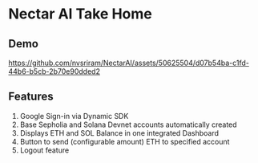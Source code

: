 # Nectar AI Take Home

## Demo

https://github.com/nvsriram/NectarAI/assets/50625504/d07b54ba-c1fd-44b6-b5cb-2b70e90dded2

## Features

1. Google Sign-in via Dynamic SDK
2. Base Sepholia and Solana Devnet accounts automatically created
3. Displays ETH and SOL Balance in one integrated Dashboard
4. Button to send (configurable amount) ETH to specified account
5. Logout feature

